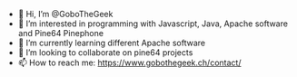 - 👋 Hi, I’m @GoboTheGeek
- 👀 I’m interested in programming with Javascript, Java, Apache software and Pine64 Pinephone
- 🌱 I’m currently learning different Apache software
- 💞️ I’m looking to collaborate on pine64 projects
- 📫 How to reach me: https://www.gobothegeek.ch/contact/

<!---
GoboTheGeek/GoboTheGeek is a ✨ special ✨ repository because its `README.md` (this file) appears on your GitHub profile.
You can click the Preview link to take a look at your changes.
--->
